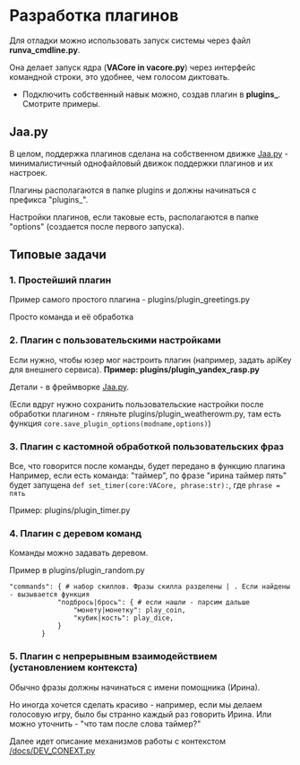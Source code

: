 # Разработка плагинов

Для отладки можно использовать запуск системы через файл **runva_cmdline.py**. 

Она делает запуск ядра (**VACore in vacore.py**) через интерфейс командной строки, это удобнее, чем голосом диктовать.

* Подключить собственный навык можно, создав плагин в **plugins_**. Смотрите примеры.

## Jaa.py

В целом, поддержка плагинов сделана на собственном движке [Jaa.py](https://github.com/janvarev/jaapy) - минималистичный однофайловый движок поддержки плагинов и их настроек.

Плагины располагаются в папке plugins и должны начинаться с префикса "plugins_".

Настройки плагинов, если таковые есть, располагаются в папке "options" (создается после первого запуска).

## Типовые задачи

### 1. Простейший плагин

Пример самого простого плагина - plugins/plugin_greetings.py

Просто команда и её обработка

### 2. Плагин с пользовательскими настройками

Если нужно, чтобы юзер мог настроить плагин (например, задать apiKey для внешнего сервиса).
**Пример: plugins/plugin_yandex_rasp.py**

Детали - в фреймворке [Jaa.py](https://github.com/janvarev/jaapy).

(Если вдруг нужно сохранить пользовательские настройки после обработки плагином - гляньте plugins/plugin_weatherowm.py, там есть функция `core.save_plugin_options(modname,options)`) 

### 3. Плагин с кастомной обработкой пользовательских фраз

Все, что говорится после команды, будет передано в функцию плагина
Например, если есть команда: "таймер", по фразе "ирина таймер пять" будет 
запущена `def set_timer(core:VACore, phrase:str):`, где `phrase = пять`

Пример: plugins/plugin_timer.py

### 4. Плагин с деревом команд

Команды можно задавать деревом.

Пример в plugins/plugin_random.py

```
"commands": { # набор скиллов. Фразы скилла разделены | . Если найдены - вызывается функция
            "подбрось|брось": { # если нашли - парсим дальше
                "монету|монетку": play_coin,
                "кубик|кость": play_dice,
            }
        }
```

### 5. Плагин с непрерывным взаимодействием (установлением контекста)

Обычно фразы должны начинаться с имени помощника (Ирина).

Но иногда хочется сделать красиво - например, если мы делаем голосовую игру, 
было бы странно каждый раз говорить Ирина. Или можно уточнить - "что там после слова таймер?"

Далее идет описание механизмов работы с контекстом [/docs/DEV_CONEXT.py](/docs/DEV_CONEXT.py)

